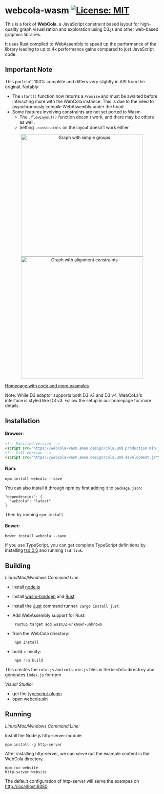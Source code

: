 webcola-wasm [![License: MIT](https://img.shields.io/badge/License-MIT-yellow.svg)](https://opensource.org/licenses/MIT)
=======

This is a fork of **WebCola**, a JavaScript constraint based layout for high-quality graph visualization and exploration using D3.js and other web-based graphics libraries.

It uses Rust compiled to WebAssembly to speed up the performance of the library leading to up to 4x performance gains compared to just JavaScript code.

## Important Note

This port isn't 100% complete and differs very slightly in API from the original.  Notably:

 * The `start()` function now returns a `Promise` and must be awaited before interacting more with the WebCola instance.  This is due to the need to asynchronously compile WebAssembly under the hood.
 * Some features involving constraints are not yet ported to Wasm.
   * The `.flowLayout()` function doesn't work, and there may be others as well.
   * Setting `.constraints` on the layout doesn't work either

<p align="center">
  <a href="http://marvl.infotech.monash.edu/webcola/examples/smallworldwithgroups.html">
    <img width="400" alt="Graph with simple groups" src="WebCola/examples/smallworldwithgroups.png" />
  </a>
  <a href="http://marvl.infotech.monash.edu/webcola/examples/alignment.html">
    <img width="400" alt="Graph with alignment constraints" src="WebCola/examples/alignment.png" />
  </a>
</p>

[Homepage with code and more examples](http://marvl.infotech.monash.edu/webcola)

Note: While D3 adaptor supports both D3 v3 and D3 v4, WebCoLa's interface is styled like D3 v3. Follow the setup in our homepage for more details.

Installation
------------

#### Browser:
```html
<!-- Minified version -->
<script src="https://webcola-wasm.ameo.design/cola.umd.production.min.js"></script>
<!-- Full version -->
<script src="https://webcola-wasm.ameo.design/cola.umd.development.js"></script>
```

#### Npm:

	npm install webcola --save

You can also install it through npm by first adding it to `package.json`:

    "dependencies": {
      "webcola": "latest"
    }
Then by running `npm install`.

#### Bower:

	bower install webcola --save

If you use TypeScript, you can get complete TypeScript definitions by installing [tsd 0.6](https://github.com/DefinitelyTyped/tsd) and running `tsd link`.

Building
--------

*Linux/Mac/Windows Command Line:*

 - install [node.js](http://nodejs.org)
 - install [wasm-bindgen](https://github.com/rustwasm/wasm-bindgen) and [Rust](https://rustup.rs/)
 - install the [Just](https://github.com/casey/just) command runner: `cargo install just`
 - Add WebAssembly support for Rust:

        rustup target add wasm32-unknown-unknown

 - from the WebCola directory:

        npm install

 - build + minify:

        npm run build

This creates the `cola.js` and `cola.min.js` files in the `WebCola` directory and generates `index.js` for npm

*Visual Studio:*

 - get the [typescript plugin](http://www.typescriptlang.org/#Download)
 - open webcola.sln

Running
-------

*Linux/Mac/Windows Command Line:*

Install the Node.js http-server module:

    npm install -g http-server

After installing http-server, we can serve out the example content in the WebCola directory.

    npm run website
    http-server website

The default configuration of http-server will serve the exampes on [http://localhost:8080](http://localhost:8080).
